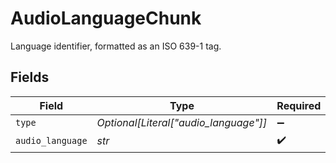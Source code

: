 # AudioLanguageChunk

Language identifier, formatted as an ISO 639-1 tag.


## Fields

| Field                                 | Type                                  | Required                              | Description                           |
| ------------------------------------- | ------------------------------------- | ------------------------------------- | ------------------------------------- |
| `type`                                | *Optional[Literal["audio_language"]]* | :heavy_minus_sign:                    | N/A                                   |
| `audio_language`                      | *str*                                 | :heavy_check_mark:                    | N/A                                   |